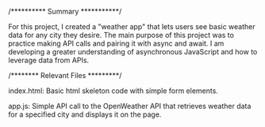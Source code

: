 
/********** Summary ***********/

For this project, I created a "weather app" that lets users see
basic weather data for any city they desire. The main purpose of
this project was to practice making API calls and pairing it with
async and await. I am developing a greater understanding of
asynchronous JavaScript and how to leverage data from APIs.

/******** Relevant Files *********/

index.html: Basic html skeleton code with simple form elements.

app.js: Simple API call to the OpenWeather API that retrieves
weather data for a specified city and displays it on the page.